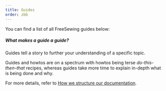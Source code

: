 ```yaml
---
title: Guides
order: zbb
---
```


You can find a list of all FreeSewing guides below:

<ReadMore recurse />

<Related>

##### What makes a guide a guide?

Guides tell a story to further your understanding of a specific topic.

Guides and howtos are on a spectrum with howtos being terse *do-this-then-that* recipes, whereas
guides take more time to explain in-depth what is being done and why.

For more details, refer to [How we structure our documentation](/guides/docs).

</Related>
